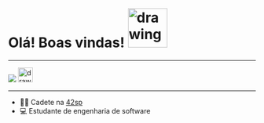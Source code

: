 # Olá! Boas vindas! <img src="https://github.com/leticiadasilva/leticiadasilva/blob/main/images/Hi.gif" alt="drawing" width="80"/>

----
[![](https://img.shields.io/badge/LinkedIn-0077B5?style=for-the-badge&logo=linkedin&logoColor=white)](https://www.linkedin.com/in/francisco-de-assis-zeferino-da-silva-4a2347b4/) <a href="https://profile.intra.42.fr/users/frde-ass"><img src="https://www.facebook.com/42saopaulo/photos/a.281848595827037/334335323911697" alt="drawing" width="30" ></a>

----


* :man_astronaut: Cadete na [42sp](https://www.42sp.org.br/)
* 💻 Estudante de engenharia de software

